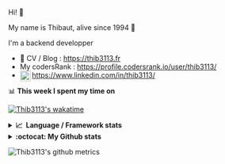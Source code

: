 Hi! 👋

My name is Thibaut, alive since 1994 🍷

I'm a backend developper

-   📝 CV / Blog : https://thib3113.fr
-   My codersRank : https://profile.codersrank.io/user/thib3113/
-   <a href="https://www.linkedin.com/in/thib3113/"><img align="left" alt="Thib3113's Linkedin" width="21px" src="https://raw.githubusercontent.com/peterthehan/peterthehan/master/assets/linkedin.svg" /></a> https://www.linkedin.com/in/thib3113/

📊 **This week I spent my time on**

[![Thib3113's wakatime](https://github-readme-stats.vercel.app/api/wakatime?username=thib3113&layout=default&theme=dracula&langs_count=6&hide_title=true&hide_border=true)](https://wakatime.com/@thib3113)

<details>
  <summary><b>📈&nbsp;&nbsp;Language&nbsp;/&nbsp;Framework stats</b></summary>
  <br/>  
  <a href='https://profile.codersrank.io/user/thib3113/'>
  <img src='http://cr-skills-chart-widget.azurewebsites.net/api/api?username=thib3113&padding=30&skills=php,batchfile,javascript,less,mysql,reactjs,scss,shell,typescript,vue'>
  </a>
</details>

<details>
  <summary><b>:octocat: My Github stats</b></summary>
  <br/>  
  
  <img src="https://github-readme-stats.vercel.app/api?username=thib3113&theme=dracula&show_icons=true&" alt="Thib3113's GitHub stats" />

<!--START_SECTION:activity-->

1. 🎉 Merged PR [#530](https://github.com/thib3113/unifi-client/pull/530) in [thib3113/unifi-client](https://github.com/thib3113/unifi-client)
2. 🎉 Merged PR [#187](https://github.com/thib3113/vban/pull/187) in [thib3113/vban](https://github.com/thib3113/vban)
3. 🎉 Merged PR [#531](https://github.com/thib3113/unifi-client/pull/531) in [thib3113/unifi-client](https://github.com/thib3113/unifi-client)
4. 🎉 Merged PR [#186](https://github.com/thib3113/vban/pull/186) in [thib3113/vban](https://github.com/thib3113/vban)
5. 🎉 Merged PR [#528](https://github.com/thib3113/unifi-client/pull/528) in [thib3113/unifi-client](https://github.com/thib3113/unifi-client)
 <!--END_SECTION:activity-->

</details>

![Thib3113's github metrics](https://gist.githubusercontent.com/thib3113/83a96e16f8bca103f1b0e376186c66ec/raw/github-metrics.svg)
